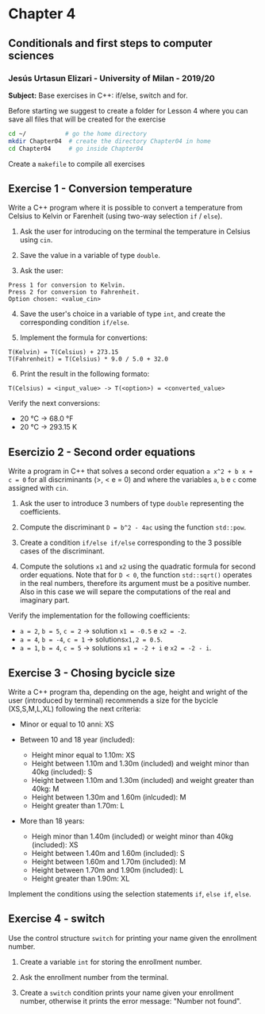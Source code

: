 # Chapter 4

## Conditionals and first steps to computer sciences

### Jesús Urtasun Elizari - University of Milan - 2019/20

**Subject:** Base exercises in C++: if/else, switch and for.

Before starting we suggest to create a folder for Lesson 4 where you can save all files that will be created for the exercise
```bash
cd ~/           # go the home directory
mkdir Chapter04  # create the directory Chapter04 in home
cd Chapter04     # go inside Chapter04
```
Create a `makefile` to compile all exercises

## Exercise 1 - Conversion temperature

Write a C++ program where it is possible to convert a temperature from Celsius to Kelvin or Farenheit (using two-way selection `if` / `else`).

1. Ask the user for introducing on the terminal the temperature in Celsius using `cin`.

2. Save the value in a variable of type `double`.

3. Ask the user:
```text
Press 1 for conversion to Kelvin.
Press 2 for conversion to Fahrenheit.
Option chosen: <value_cin>
```

4. Save the user's choice in a variable of type `int`, and create the corresponding condition `if/else`.

5. Implement the formula for convertions:
```
T(Kelvin) = T(Celsius) + 273.15
T(Fahrenheit) = T(Celsius) * 9.0 / 5.0 + 32.0
```

6. Print the result in the following formato:
```text
T(Celsius) = <input_value> -> T(<option>) = <converted_value>
```

Verify the next conversions:
- 20 °C -> 68.0 °F
- 20 °C -> 293.15 K

## Esercizio 2 - Second order equations

Write a program in C++ that solves a second order equation `a x^2 + b x + c = 0`
for all discriminants (>, < e = 0) and where the variables `a`, `b` e `c` come assigned with `cin`.

1. Ask the user to introduce 3 numbers of type `double` representing the coefficients.

2. Compute the discriminant `D = b^2 - 4ac` using the function `std::pow`.

3. Create a condition `if/else if/else` corresponding to the 3 possible cases of the discriminant.

4. Compute the solutions `x1` and `x2` using the quadratic formula for second order equations.
Note that for `D < 0`, the function `std::sqrt()` operates in the real numbers, therefore its argument must be a positive number.
Also in this case we will separe the computations of the real and imaginary part.

Verify the implementation for the following coefficients:
- `a = 2`, `b = 5`, `c = 2` -> solution `x1 = -0.5` e `x2 = -2`.
- `a = 4`, `b = -4`, `c = 1` -> solutions`x1,2 = 0.5`.
- `a = 1`, `b = 4`, `c = 5` -> solutions `x1 = -2 + i` e `x2 = -2 - i`.

## Exercise 3 - Chosing bycicle size

Write a C++ program tha, depending on the age, height and wright of the user (introduced by terminal) 
recommends a size for the bycicle (XS,S,M,L,XL) following the next criteria:

- Minor or equal to 10 anni: XS

- Between 10 and 18 year (included):
  - Height minor equal to 1.10m: XS
  - Height between 1.10m and 1.30m (included) and weight minor than 40kg (included): S
  - Height between 1.10m and 1.30m (included) and weight greater than 40kg: M
  - Height between 1.30m and 1.60m (inlcuded): M
  - Height greater than 1.70m: L

- More than 18 years:
  - Heigh minor than 1.40m (included) or weight minor than 40kg (included): XS
  - Height between 1.40m and 1.60m (included): S
  - Height between 1.60m and 1.70m (included): M
  - Height between 1.70m and 1.90m (included): L
  - Height greater than 1.90m: XL

Implement the conditions using the selection statements `if`, `else if`, `else`.

## Exercise 4 - switch

Use the control structure `switch` for printing your name given the enrollment number.

1. Create a variable `int` for storing the enrollment number.

2. Ask the enrollment number from the terminal.

2. Create a `switch` condition prints your name given your enrollment number,
otherwise it prints the error message: "Number not found".
